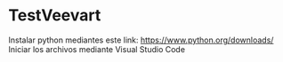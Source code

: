 # TestVeevart
Instalar python mediantes este link: https://www.python.org/downloads/
Iniciar los archivos mediante Visual Studio Code  
